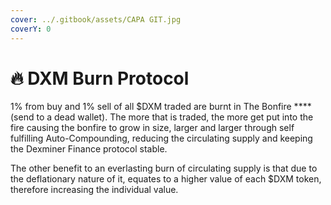 ```yaml
---
cover: ../.gitbook/assets/CAPA GIT.jpg
coverY: 0
---
```


# 🔥 DXM Burn Protocol

1% from buy and 1% sell of all $DXM traded are burnt in The Bonfire **** (send to a dead wallet). The more that is traded, the more get put into the fire causing the bonfire to grow in size, larger and larger through self fulfilling Auto-Compounding, reducing the circulating supply and keeping the Dexminer Finance protocol stable.

The other benefit to an everlasting burn of circulating supply is that due to the deflationary nature of it, equates to a higher value of each $DXM token, therefore increasing the individual value.
